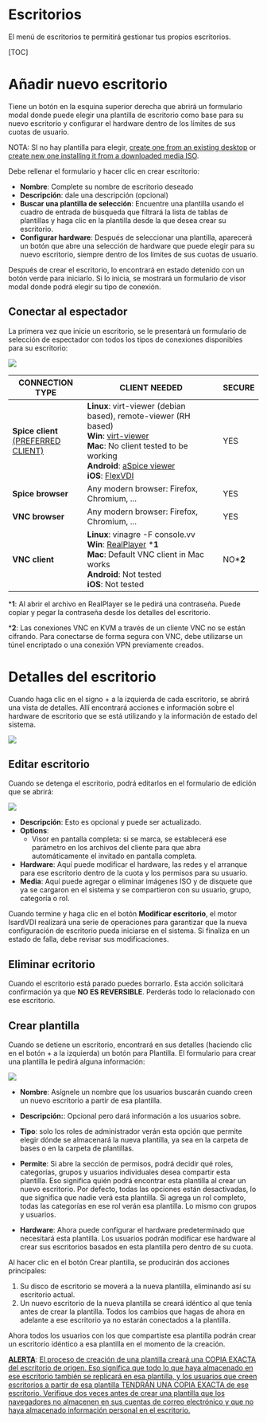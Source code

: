 <h1>Escritorios</h1>

El menú de escritorios te permitirá gestionar tus propios escritorios.

[TOC]

# Añadir nuevo escritorio

Tiene un botón en la esquina superior derecha que abrirá un formulario modal donde puede elegir una plantilla de escritorio como base para su nuevo escritorio y configurar el hardware dentro de los límites de sus cuotas de usuario.

NOTA: SI no hay plantilla para elegir, [create one from an existing desktop](desktops.md#convert-to-template) or [create new one installing it from a downloaded media ISO](media.md#create-new-desktop-from-uploaded-media).

Debe rellenar el formulario y hacer clic en crear escritorio:

- **Nombre**: Complete su nombre de escritorio deseado
- **Descripción**: dale una descripción (opcional)
- **Buscar una plantilla de selección**: Encuentre una plantilla usando el cuadro de entrada de búsqueda que filtrará la lista de tablas de plantillas y haga clic en la plantilla desde la que desea crear su escritorio.
- **Configurar hardware**: Después de seleccionar una plantilla, aparecerá un botón que abre una selección de hardware que puede elegir para su nuevo escritorio, siempre dentro de los límites de sus cuotas de usuario.

Después de crear el escritorio, lo encontrará en estado detenido con un botón verde para iniciarlo. Si lo inicia, se mostrará un formulario de visor modal donde podrá elegir su tipo de conexión.

## Conectar al espectador

La primera vez que inicie un escritorio, se le presentará un formulario de selección de espectador con todos los tipos de conexiones disponibles para su escritorio:

![](../images/desktops/viewer-form.png)

| CONNECTION TYPE                                 | **CLIENT NEEDED**                                            | **SECURE** |
| ----------------------------------------------- | ------------------------------------------------------------ | ---------- |
| **Spice client**<br /><u>(PREFERRED CLIENT)</u> | **Linux**: virt-viewer (debian based), remote-viewer (RH based) <br />**Win**: [virt-viewer](https://virt-manager.org/download/sources/virt-viewer)<br />**Mac**: No client tested to be working<br />**Android**: [aSpice viewer](https://play.google.com/store/apps/details?id=com.iiordanov.freeaSPICE)<br />**iOS**: [FlexVDI](https://itunes.apple.com/us/app/flexvdi-client/id1051361263) | YES        |
| **Spice browser**                               | Any modern browser: Firefox, Chromium, ...                   | YES        |
| **VNC browser**                                 | Any modern browser: Firefox, Chromium, ...                   | YES        |
| **VNC client**                                  | **Linux**: vinagre -F console.vv <br />**Win**: [RealPlayer](https://www.realvnc.com/en/connect/download/viewer/linux/) ***1**<br />**Mac**: Default VNC client in Mac works<br />**Android**: Not tested<br />**iOS**: Not tested | NO***2**   |

***1**: Al abrir el archivo en RealPlayer se le pedirá una contraseña. Puede copiar y pegar la contraseña desde los detalles del escritorio.

***2**: Las conexiones VNC en KVM a través de un cliente VNC no se están cifrando. Para conectarse de forma segura con VNC, debe utilizarse un túnel encriptado o una conexión VPN previamente creados.

# Detalles del escritorio

Cuando haga clic en el signo + a la izquierda de cada escritorio, se abrirá una vista de detalles. Allí encontrará acciones e información sobre el hardware de escritorio que se está utilizando y la información de estado del sistema.

![](../images/desktops/desktop-detail.png)

## Editar escritorio

Cuando se detenga el escritorio, podrá editarlos en el formulario de edición que se abrirá:

![](../images/desktops/desktop-edit-form.png)

- **Descripción**: Esto es opcional y puede ser actualizado.
- **Options**:
  - Visor en pantalla completa: si se marca, se establecerá ese parámetro en los archivos del cliente para que abra automáticamente el invitado en pantalla completa.
- **Hardware**: Aquí puede modificar el hardware, las redes y el arranque para ese escritorio dentro de la cuota y los permisos para su usuario.
- **Media**: Aquí puede agregar o eliminar imágenes ISO y de disquete que ya se cargaron en el sistema y se compartieron con su usuario, grupo, categoría o rol.

Cuando termine y haga clic en el botón **Modificar escritorio**, el motor IsardVDI realizará una serie de operaciones para garantizar que la nueva configuración de escritorio pueda iniciarse en el sistema. Si finaliza en un estado de falla, debe revisar sus modificaciones.

## Eliminar ecritorio

Cuando el escritorio está parado puedes borrarlo. Esta acción solicitará confirmación ya que **NO ES REVERSIBLE**. Perderás todo lo relacionado con ese escritorio.

## Crear plantilla

Cuando se detiene un escritorio, encontrará en sus detalles (haciendo clic en el botón + a la izquierda) un botón para Plantilla. El formulario para crear una plantilla le pedirá alguna información:

![](../images/desktops/desktop-template-form.png)

- **Nombre**: Asígnele un nombre que los usuarios buscarán cuando creen un nuevo escritorio a partir de esa plantilla.
- **Descripción:**: Opcional pero dará información a los usuarios sobre.
- **Tipo**: solo los roles de administrador verán esta opción que permite elegir dónde se almacenará la nueva plantilla, ya sea en la carpeta de bases o en la carpeta de plantillas.

- **Permite**: Si abre la sección de permisos, podrá decidir qué roles, categorías, grupos y usuarios individuales desea compartir esta plantilla. Eso significa quién podrá encontrar esta plantilla al crear un nuevo escritorio. Por defecto, todas las opciones están desactivadas, lo que significa que nadie verá esta plantilla. Si agrega un rol completo, todas las categorías en ese rol verán esa plantilla. Lo mismo con grupos y usuarios.
- **Hardware**: Ahora puede configurar el hardware predeterminado que necesitará esta plantilla. Los usuarios podrán modificar ese hardware al crear sus escritorios basados ​​en esta plantilla pero dentro de su cuota.

Al hacer clic en el botón Crear plantilla, se producirán dos acciones principales:

1. Su disco de escritorio se moverá a la nueva plantilla, eliminando así su escritorio actual.
2. Un nuevo escritorio de la nueva plantilla se creará idéntico al que tenía antes de crear la plantilla. Todos los cambios que hagas de ahora en adelante a ese escritorio ya no estarán conectados a la plantilla.

Ahora todos los usuarios con los que compartiste esa plantilla podrán crear un escritorio idéntico a esa plantilla en el momento de la creación.

**<u>ALERTA</u>**: <u>El proceso de creación de una plantilla creará una COPIA EXACTA del escritorio de origen. Eso significa que todo lo que haya almacenado en ese escritorio también se replicará en esa plantilla, y los usuarios que creen escritorios a partir de esa plantilla TENDRÁN UNA COPIA EXACTA de ese escritorio. Verifique dos veces antes de crear una plantilla que los navegadores no almacenen en sus cuentas de correo electrónico y que no haya almacenado información personal en el escritorio.</u>
